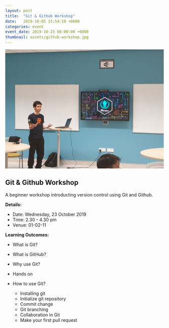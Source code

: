 ```yaml
---
layout: post
title:  "Git & Github Workshop"
date:   2019-10-05 15:54:18 +0800
categories: event
event_date: 2019-10-23 08:00:00 +0800
thumbnail: assets/github-workshop.jpg
---
```


<img src="/assets/github-workshop-1.jpg" class="img-fluid z-depth-1 my-3"
      alt="Responsive image">
## Git & Github Workshop
A beginner workshop introducting version control using Git and Github.

**Details:**
- Date: Wednesday, 23 October 2019  
- Time: 2.30 - 4.30 pm  
- Venue: 01-02-11  

**Learning Outcomes:**
- What is Git? 
- What is GitHub? 
- Why use Git? 

- Hands on
- How to use Git? 
  + Installing git 
  + Initialize git repository 
  + Commit change 
  + Git branching 
  + Collaboration in Git 
  + Make your first pull request



